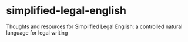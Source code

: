 # simplified-legal-english
Thoughts and resources for Simplified Legal English: a controlled natural language for legal writing
